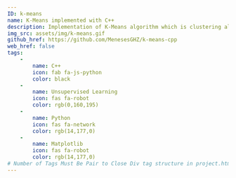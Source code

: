 ```yaml
---
ID: k-means
name: K-Means implemented with C++
description: Implementation of K-Means algorithm which is clustering algorithm that specifically belongs to unsupervised learning. This algorithm seeks to find the centroids among all points, base on the number of 'K' clusters, with the main purpose to group up certain observation that are going to belong to a certain centroid. 
img_src: assets/img/k-means.gif
github_href: https://github.com/MenesesGHZ/k-means-cpp
web_href: false
tags: 
    - 
        name: C++
        icon: fab fa-js-python
        color: black
    -
        name: Unsupervised Learning
        icon: fas fa-robot
        color: rgb(0,160,195)
    -
        name: Python
        icon: fas fa-network
        color: rgb(14,177,0)
    -
        name: Matplotlib
        icon: fas fa-robot
        color: rgb(14,177,0)
# Number of Tags Must Be Pair to Close Div tag structure in project.html
---
```

